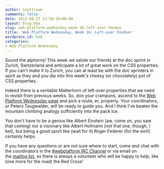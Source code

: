 ```yaml
---
author: scottrowe
comments: false
date: 2013-08-27 23:58:19+00:00
layout: blog.hbs
slug: web-platform-wednesday-week-16-left-over-fondue
title: 'Web Platform Wednesday, Week 16: Left-over Fondue!'
wordpress_id: 618
categories:
- Web Platform Wednesday
---
```


Sound the alphorns! This week we salute our friends at the doc sprint in Zurich, Switzerland and anticipate a lot of great work on the CSS properties. If you can't make it to Zurich, you can at least be with the doc sprinters in spirit as they and you dip into this week's cheesy (or chocolately) pot of CSS properties.

Indeed there is a veritable Matterhorn of left-over properties that we need to revisit from previous weeks. So, don your crampons, ascend to the [Web Platform Wednesday page](http://docs.webplatform.org/wiki/Meta:web_platform_wednesday#10_July_2013) and pick a route, er, property. Your coordinators, or Peters Taugwalder, will be ready to guide you. And I think I've beaten the mountain climbing analogy sufficiently into the pack ice.

You don't have to be a genius like Albert Einstein (aw, come on, you saw that coming) nor a visionary like Albert Hofmann (not that one, though, I bet), but being a good sport like (wait for it) Roger Federer (for the win!) certainly helps.

If you have any questions or are not sure where to start, come and chat with the coordinators in the [#webplatform IRC Channel](http://webchat.freenode.net/?channels=webplatform) or via email on the [mailing list](mailto:public-webplatform@w3.org), as there is always a volunteer who will be happy to help, like (one more for the road) the Red Cross!
